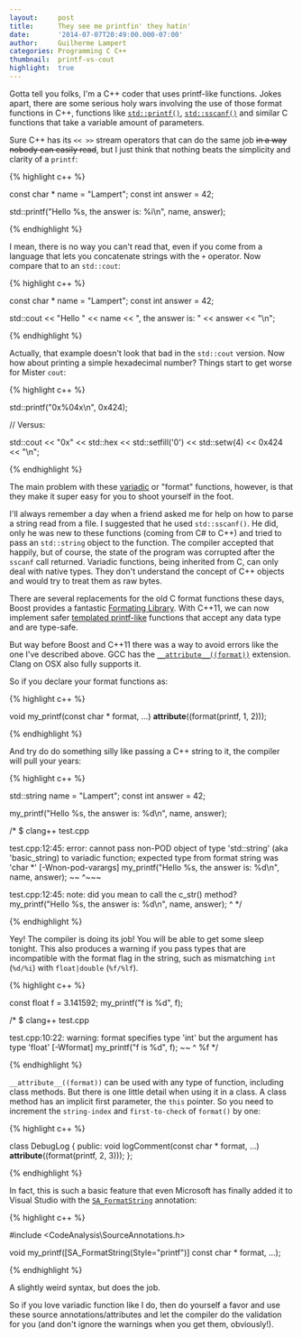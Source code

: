 ```yaml
---
layout:     post
title:      They see me printfin' they hatin'
date:       '2014-07-07T20:49:00.000-07:00'
author:     Guilherme Lampert
categories: Programming C C++
thumbnail:  printf-vs-cout
highlight:  true
---
```


Gotta tell you folks, I'm a C++ coder that uses printf-like functions. Jokes apart, there are some
serious holy wars involving the use of those format functions in C++, functions like [`std::printf()`][link_printf],
[`std::sscanf()`][link_scanf] and similar C functions that take a variable amount of parameters.

Sure C++ has its `<< >>` stream operators that can do the same job <strike>in a way nobody can easily read</strike>,
but I just think that nothing beats the simplicity and clarity of a `printf`:

{% highlight c++ %}

const char * name = "Lampert";
const int answer  = 42;

std::printf("Hello %s, the answer is: %i\n", name, answer);

{% endhighlight %}

I mean, there is no way you can't read that, even if you come from a language that lets you concatenate strings
with the `+` operator. Now compare that to an `std::cout`:

{% highlight c++ %}

const char * name = "Lampert";
const int answer  = 42;

std::cout << "Hello " << name << ", the answer is: " << answer << "\n";

{% endhighlight %}

Actually, that example doesn't look that bad in the `std::cout` version.
Now how about printing a simple hexadecimal number? Things start to get worse for Mister `cout`:

{% highlight c++ %}

std::printf("0x%04x\n", 0x424);

// Versus:

std::cout << "0x" << std::hex << std::setfill('0') << std::setw(4) << 0x424 << "\n";

{% endhighlight %}

The main problem with these [variadic][link_variadic_fn] or "format" functions, however,
is that they make it super easy for you to shoot yourself in the foot.

I'll always remember a day when a friend asked me for help on how to parse a string read from a file.
I suggested that he used `std::sscanf()`. He did, only he was new to these functions (coming from C# to C++)
and tried to pass an `std::string` object to the function. The compiler accepted that happily, but of course,
the state of the program was corrupted after the `sscanf` call returned. Variadic functions, being inherited from C,
can only deal with native types. They don't understand the concept of C++ objects and would try to treat them as raw bytes.

There are several replacements for the old C format functions these days, Boost provides a fantastic
[Formating Library][link_boostfmt]. With C++11, we can now implement safer [templated printf-like][link_variadic_template]
functions that accept any data type and are type-safe.

But way before Boost and C++11 there was a way to avoid errors like the one I've described above.
GCC has the [`__attribute__((format))`][link_gcc_attr] extension. Clang on OSX also fully supports it.

So if you declare your format functions as:

{% highlight c++ %}

void my_printf(const char * format, ...) __attribute__((format(printf, 1, 2)));

{% endhighlight %}

And try do do something silly like passing a C++ string to it, the compiler will pull your years:

{% highlight c++ %}

std::string name = "Lampert";
const int answer = 42;

my_printf("Hello %s, the answer is: %d\n", name, answer);

/*
$ clang++ test.cpp

test.cpp:12:45: error: cannot pass non-POD object of type 'std::string'
   (aka 'basic_string) to variadic function; expected type from
      format string was 'char *' [-Wnon-pod-varargs]
        my_printf("Hello %s, the answer is: %d\n", name, answer);
                         ~~                        ^~~~

test.cpp:12:45: note: did you mean to call the c_str() method?
        my_printf("Hello %s, the answer is: %d\n", name, answer);
                          ^
*/

{% endhighlight %}

Yey! The compiler is doing its job! You will be able to get some sleep tonight.
This also produces a warning if you pass types that are incompatible with the format flag
in the string, such as mismatching `int` (`%d/%i`) with `float|double` (`%f/%lf`).

{% highlight c++ %}

const float f = 3.141592;
my_printf("f is %d", f);

/*
$ clang++ test.cpp

test.cpp:10:22: warning: format specifies type 'int'
   but the argument has type 'float' [-Wformat]
        my_printf("f is %d", f);
                        ~~   ^
                        %f
*/

{% endhighlight %}

`__attribute__((format))` can be used with any type of function, including class methods.
But there is one little detail when using it in a class. A class method has an implicit first parameter,
the `this` pointer. So you need to increment the `string-index` and `first-to-check` of `format()` by one:

{% highlight c++ %}

class DebugLog
{
public:
    void logComment(const char * format, ...) __attribute__((format(printf, 2, 3)));
};

{% endhighlight %}

In fact, this is such a basic feature that even Microsoft has finally added it to
Visual Studio with the [`SA_FormatString`][link_sa_fmt] annotation:

{% highlight c++ %}

#include <CodeAnalysis\SourceAnnotations.h>

void my_printf([SA_FormatString(Style="printf")] const char * format, ...);

{% endhighlight %}

A slightly weird syntax, but does the job.

So if you love variadic function like I do, then do yourself a favor and use these source annotations/attributes
and let the compiler do the validation for you (and don't ignore the warnings when you get them, obviously!).

[link_printf]:            http://www.cplusplus.com/reference/cstdio/printf/
[link_scanf]:             http://www.cplusplus.com/reference/cstdio/sscanf/
[link_boostfmt]:          http://www.boost.org/doc/libs/1_55_0/libs/format/
[link_variadic_fn]:       https://en.wikipedia.org/wiki/Variadic_function
[link_variadic_template]: https://en.wikipedia.org/wiki/Variadic_template
[link_gcc_attr]:          https://gcc.gnu.org/onlinedocs/gcc/Function-Attributes.html
[link_sa_fmt]:            https://msdn.microsoft.com/en-us/library/ms182046(v=vs.100).aspx


